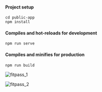 
#### Project setup
```
cd public-app
npm install
```
#### Compiles and hot-reloads for development
```
npm run serve
```

#### Compiles and minifies for production
```
npm run build
```


![fitpass_1](https://user-images.githubusercontent.com/78875131/209868415-3586b865-b091-494c-b5c8-f6bd7b03eead.jpg)

![fitpass_2](https://user-images.githubusercontent.com/78875131/209868419-b113e59a-ca7c-4b96-a82a-e6ca56878e90.jpg)
